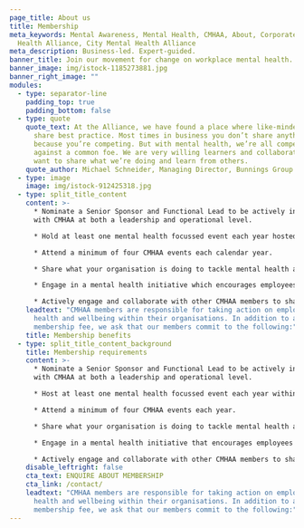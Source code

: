 ```yaml
---
page_title: About us
title: Membership
meta_keywords: Mental Awareness, Mental Health, CMHAA, About, Corporate Mental
  Health Alliance, City Mental Health Alliance
meta_description: Business-led. Expert-guided.
banner_title: Join our movement for change on workplace mental health.
banner_image: img/istock-1185273881.jpg
banner_right_image: ""
modules:
  - type: separator-line
    padding_top: true
    padding_bottom: false
  - type: quote
    quote_text: At the Alliance, we have found a place where like-minded leaders
      share best practice. Most times in business you don’t share anything
      because you’re competing. But with mental health, we’re all competing
      against a common foe. We are very willing learners and collaborators. We
      want to share what we’re doing and learn from others.
    quote_author: Michael Schneider, Managing Director, Bunnings Group Limited
  - type: image
    image: img/istock-912425318.jpg
  - type: split_title_content
    content: >-
      * Nominate a Senior Sponsor and Functional Lead to be actively involved
      with CMHAA at both a leadership and operational level.

      * Hold at least one mental health focussed event each year hosted by your organisation.

      * Attend a minimum of four CMHAA events each calendar year.

      * Share what your organisation is doing to tackle mental health and wellbeing in your workplace

      * Engage in a mental health initiative which encourages employees to share their experiences with mental health.

      * Actively engage and collaborate with other CMHAA members to share and learn from good practice.
    leadtext: "CMHAA members are responsible for taking action on employee mental
      health and wellbeing within their organisations. In addition to an annual
      membership fee, we ask that our members commit to the following:"
    title: Membership benefits
  - type: split_title_content_background
    title: Membership requirements
    content: >-
      * Nominate a Senior Sponsor and Functional Lead to be actively involved
      with CMHAA at both a leadership and operational level.

      * Host at least one mental health focussed event each year within your organisation.

      * Attend a minimum of four CMHAA events each year.

      * Share what your organisation is doing to tackle mental health and wellbeing in your workplace.

      * Engage in a mental health initiative that encourages employees to share their experiences with mental health.

      * Actively engage and collaborate with other CMHAA members to share and learn from good practice.
    disable_leftright: false
    cta_text: ENQUIRE ABOUT MEMBERSHIP
    cta_link: /contact/
    leadtext: "CMHAA members are responsible for taking action on employee mental
      health and wellbeing within their organisations. In addition to an annual
      membership fee, we ask that our members commit to the following:"
---
```

